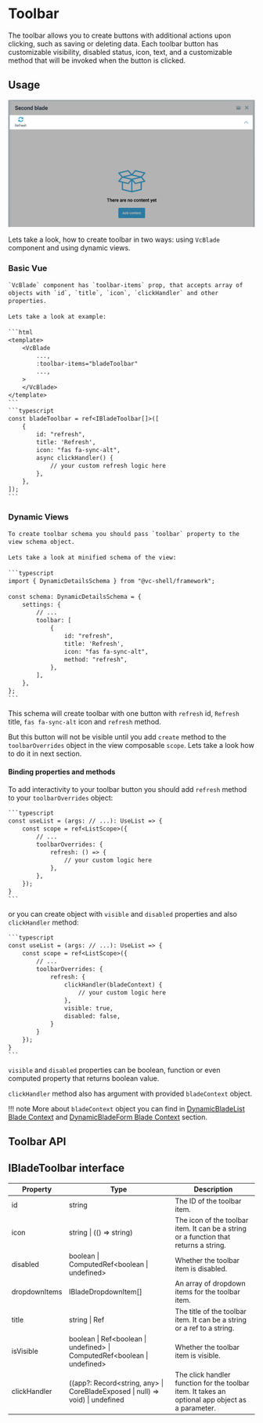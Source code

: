 # Toolbar

The toolbar allows you to create buttons with additional actions upon clicking, such as saving or deleting data. Each toolbar button has customizable visibility, disabled status, icon, text, and a customizable method that will be invoked when the button is clicked.

## Usage

![toolbar](./../../../media/toolbar.png)

Lets take a look, how to create toolbar in two ways: using `VcBlade` component and using dynamic views.

### Basic Vue

    `VcBlade` component has `toolbar-items` prop, that accepts array of objects with `id`, `title`, `icon`, `clickHandler` and other properties.

    Lets take a look at example:

    ```html
    <template>
        <VcBlade
            ...,
            :toolbar-items="bladeToolbar"
            ...,
        >
        </VcBlade>
    </template>
    ```
    ```typescript
    const bladeToolbar = ref<IBladeToolbar[]>([
        {
            id: "refresh",
            title: 'Refresh',
            icon: "fas fa-sync-alt",
            async clickHandler() {
                // your custom refresh logic here
            },
        },
    ]);
    ```

### Dynamic Views

    To create toolbar schema you should pass `toolbar` property to the view schema object.

    Lets take a look at minified schema of the view:

    ```typescript
    import { DynamicDetailsSchema } from "@vc-shell/framework";

    const schema: DynamicDetailsSchema = {
        settings: {
            // ...
            toolbar: [
                {
                    id: "refresh",
                    title: 'Refresh',
                    icon: "fas fa-sync-alt",
                    method: "refresh",
                },
            ],
        },
    };
    ```

This schema will create toolbar with one button with `refresh` id, `Refresh` title, `fas fa-sync-alt` icon and `refresh` method.

But this button will not be visible until you add `create` method to the `toolbarOverrides` object in the view composable `scope`. Lets take a look how to do it in next section.

#### Binding properties and methods

To add interactivity to your toolbar button you should add `refresh` method to your `toolbarOverrides` object:

    ```typescript
    const useList = (args: // ...): UseList => {
        const scope = ref<ListScope>({
            // ...
            toolbarOverrides: {
                refresh: () => {
                    // your custom logic here
                },
            },
        });
    }
    ```

or you can create object with `visible` and `disabled` properties and also `clickHandler` method:

    ```typescript
    const useList = (args: // ...): UseList => {
        const scope = ref<ListScope>({
            // ...
            toolbarOverrides: {
                refresh: {
                    clickHandler(bladeContext) {
                        // your custom logic here
                    },
                    visible: true,
                    disabled: false,
                }
            }
        });
    }
    ```

`visible` and `disabled` properties can be boolean, function or even computed property that returns boolean value.

`clickHandler` method also has argument with provided `bladeContext` object.

!!! note
    More about `bladeContext` object you can find in [DynamicBladeList Blade Context](../Dynamic-Views/views/DynamicBladeList.md#dynamicbladelist-blade-context) and [DynamicBladeForm Blade Context](../Dynamic-Views/views/DynamicBladeForm.md#dynamicbladeform-blade-context) section.

## Toolbar API

## IBladeToolbar interface

| Property    | Type                                                                                   | Description                                                                                                      |
|-------------|----------------------------------------------------------------------------------------|------------------------------------------------------------------------------------------------------------------|
| id          | string                                                                                 | The ID of the toolbar item.                                                                                      |
| icon        | string \| (() => string)                                                              | The icon of the toolbar item. It can be a string or a function that returns a string.                             |
| disabled    | boolean \| ComputedRef<boolean \| undefined>                                           | Whether the toolbar item is disabled.                                                                             |
| dropdownItems | IBladeDropdownItem[]                                                                  | An array of dropdown items for the toolbar item.                                                                  |
| title       | string \| Ref<string>                                                                 | The title of the toolbar item. It can be a string or a ref to a string.                                            |
| isVisible   | boolean \| Ref<boolean \| undefined> \| ComputedRef<boolean \| undefined>              | Whether the toolbar item is visible.                                                                              |
| clickHandler | ((app?: Record<string, any> \| CoreBladeExposed \| null) => void) \| undefined       | The click handler function for the toolbar item. It takes an optional app object as a parameter.                 |
